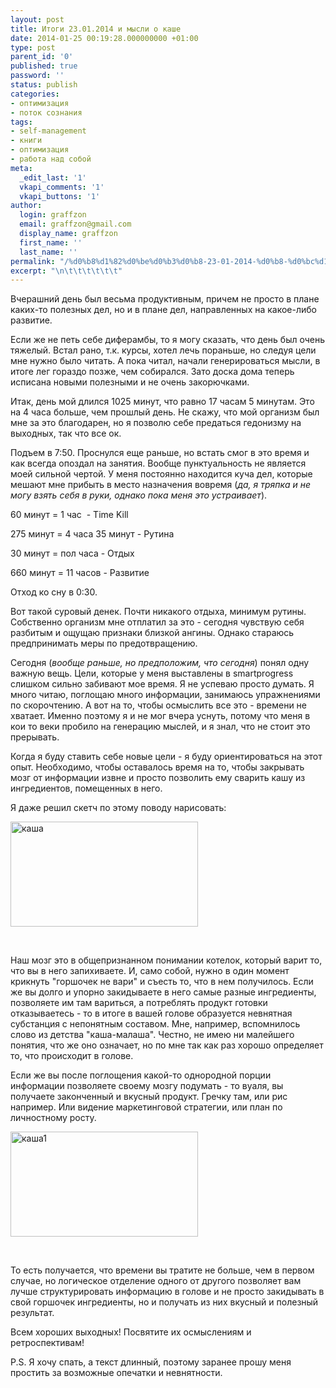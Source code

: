 ```yaml
---
layout: post
title: Итоги 23.01.2014 и мысли о каше
date: 2014-01-25 00:19:28.000000000 +01:00
type: post
parent_id: '0'
published: true
password: ''
status: publish
categories:
- оптимизация
- поток сознания
tags:
- self-management
- книги
- оптимизация
- работа над собой
meta:
  _edit_last: '1'
  vkapi_comments: '1'
  vkapi_buttons: '1'
author:
  login: graffzon
  email: graffzon@gmail.com
  display_name: graffzon
  first_name: ''
  last_name: ''
permalink: "/%d0%b8%d1%82%d0%be%d0%b3%d0%b8-23-01-2014-%d0%b8-%d0%bc%d1%8b%d1%81%d0%bb%d0%b8-%d0%be-%d0%ba%d0%b0%d1%88%d0%b5/"
excerpt: "\n\t\t\t\t\t\t"
---
```

<p>
				Вчерашний день был весьма продуктивным, причем не просто в плане каких-то полезных дел, но и в плане дел, направленных на какое-либо развитие.</p>
<p><!--more--></p>
<p>Если же не петь себе диферамбы, то я могу сказать, что день был очень тяжелый. Встал рано, т.к. курсы, хотел лечь пораньше, но следуя цели мне нужно было читать. А пока читал, начали генерироваться мысли, в итоге лег гораздо позже, чем собирался. Зато доска дома теперь исписана новыми полезными и не очень закорючками.</p>
<p>Итак, день мой длился 1025 минут, что равно 17 часам 5 минутам. Это на 4 часа больше, чем прошлый день. Не скажу, что мой организм был мне за это благодарен, но я позволю себе предаться гедонизму на выходных, так что все ок.</p>
<p>Подъем в 7:50. Проснулся еще раньше, но встать смог в это время и как всегда опоздал на занятия. Вообще пунктуальность не является моей сильной чертой. У меня постоянно находится куча дел, которые мешают мне прибыть в место назначения вовремя (<em>да, я тряпка и не могу взять себя в руки, однако пока меня это устраивает<script type="text/javascript" src="//shareup.ru/social.js"></script></em>).</p>
<p>60 минут = 1 час  - Time Kill</p>
<p>275 минут = 4 часа 35 минут - Рутина</p>
<p>30 минут = пол часа - Отдых</p>
<p>660 минут = 11 часов - Развитие</p>
<p>Отход ко сну в 0:30.</p>
<p>Вот такой суровый денек. Почти никакого отдыха, минимум рутины. Собственно организм мне отплатил за это - сегодня чувствую себя разбитым и ощущаю признаки близкой ангины. Однако стараюсь предпринимать меры по предотвращению.</p>
<p>Сегодня (<em>вообще раньше, но предположим, что сегодня</em>) понял одну важную вещь. Цели, которые у меня выставлены в smartprogress слишком сильно забивают мое время. Я не успеваю просто думать. Я много читаю, поглощаю много информации, занимаюсь упражнениями по скорочтению. А вот на то, чтобы осмыслить все это - времени не хватает. Именно поэтому я и не мог вчера уснуть, потому что меня в кои то веки пробило на генерацию мыслей, и я знал, что не стоит это прерывать.</p>
<p>Когда я буду ставить себе новые цели - я буду ориентироваться на этот опыт. Необходимо, чтобы оставалось время на то, чтобы закрывать мозг от информации извне и просто позволить ему сварить кашу из ингредиентов, помещенных в него.</p>
<p>Я даже решил скетч по этому поводу нарисовать:</p>
<p><a href="https://zonovme-assets.s3.eu-central-1.amazonaws.com/uploads/2014/01/каша.png"><img class="alignnone size-medium wp-image-34" alt="каша" src="{{ site.baseurl }}/assets/2014/01/%D0%BA%D0%B0%D1%88%D0%B0-300x168.png" width="300" height="168" /></a></p>
<p>&nbsp;</p>
<p>Наш мозг это в общепризнанном понимании котелок, который варит то, что вы в него запихиваете. И, само собой, нужно в один момент крикнуть "горшочек не вари" и съесть то, что в нем получилось. Если же вы долго и упорно закидываете в него самые разные ингредиенты, позволяете им там вариться, а потреблять продукт готовки отказываетесь - то в итоге в вашей голове образуется невнятная субстанция с непонятным составом. Мне, например, вспомнилось слово из детства "каша-малаша". Честно, не имею ни малейшего понятия, что же оно означает, но по мне так как раз хорошо определяет то, что происходит в голове.</p>
<p>Если же вы после поглощения какой-то однородной порции информации позволяете своему мозгу подумать - то вуаля, вы получаете законченный и вкусный продукт. Гречку там, или рис например. Или видение маркетинговой стратегии, или план по личностному росту.</p>
<p><a href="https://zonovme-assets.s3.eu-central-1.amazonaws.com/uploads/2014/01/каша1.png"><img class="alignnone size-medium wp-image-35" alt="каша1" src="{{ site.baseurl }}/assets/2014/01/%D0%BA%D0%B0%D1%88%D0%B01-300x168.png" width="300" height="168" /></a></p>
<p>&nbsp;</p>
<p>То есть получается, что времени вы тратите не больше, чем в первом случае, но логическое отделение одного от другого позволяет вам лучше структурировать информацию в голове и не просто закидывать в свой горшочек ингредиенты, но и получать из них вкусный и полезный результат.</p>
<p>Всем хороших выходных! Посвятите их осмыслениям и ретроспективам!</p>
<p>P.S. Я хочу спать, а текст длинный, поэтому заранее прошу меня простить за возможные опечатки и невнятности.		</p>
